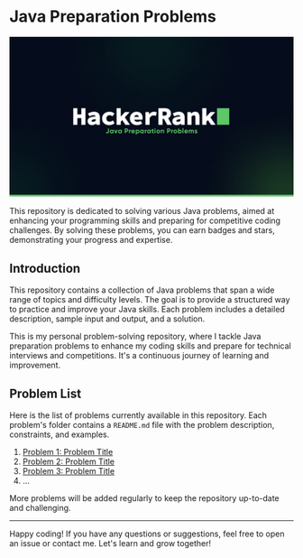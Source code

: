 # Java Preparation Problems

![enter image description here](https://raw.githubusercontent.com/EmilWijayasekara/Hackerrank-java-preparation/main/assets/cover.jpg)

This repository is dedicated to solving various Java problems, aimed at enhancing your programming skills and preparing for competitive coding challenges. By solving these problems, you can earn badges and stars, demonstrating your progress and expertise.

## Introduction

This repository contains a collection of Java problems that span a wide range of topics and difficulty levels. The goal is to provide a structured way to practice and improve your Java skills. Each problem includes a detailed description, sample input and output, and a solution.

This is my personal problem-solving repository, where I tackle Java preparation problems to enhance my coding skills and prepare for technical interviews and competitions. It's a continuous journey of learning and improvement.

## Problem List

Here is the list of problems currently available in this repository. Each problem's folder contains a `README.md` file with the problem description, constraints, and examples.

1. [Problem 1: Problem Title](Problem1/README.md)
2. [Problem 2: Problem Title](Problem2/README.md)
3. [Problem 3: Problem Title](Problem3/README.md)
4. ...

More problems will be added regularly to keep the repository up-to-date and challenging.

---

Happy coding! If you have any questions or suggestions, feel free to open an issue or contact me. Let's learn and grow together!
